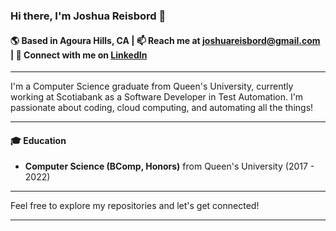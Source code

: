 
### Hi there, I'm Joshua Reisbord 👋

#### 🌎 Based in Agoura Hills, CA | 📫 Reach me at [joshuareisbord@gmail.com](mailto:joshuareisbord@gmail.com) | 🔗 Connect with me on [LinkedIn](www.linkedin.com/in/joshuareisbord)

---

I'm a Computer Science graduate from Queen's University, currently working at Scotiabank as a Software Developer in Test Automation. I'm passionate about coding, cloud computing, and automating all the things!

---

#### 🎓 Education
- **Computer Science (BComp, Honors)** from Queen's University (2017 - 2022)
---

Feel free to explore my repositories and let's get connected!

---
